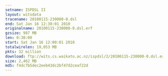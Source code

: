 ```yaml
---
setname: ISPDSL II
layout: witsdata
tracename: 20100115-230000-0.dsl
end: Sat Jan 16 12:30:01 2010
originalname: 20100115-230000-0.dsl.erf
gzsize: 987 MB
len: 0:30:00
start: Sat Jan 16 12:00:01 2010
totalwirelen: 19,053 MB
pkts: 32 million
download: ftp://wits.cs.waikato.ac.nz/ispdsl/2/20100115-230000-0.dsl.erf.gz
size: 2,462 MB
md5: f4dc7b5dec2eeb43dc2bf47d2ceaf22d
---
```

